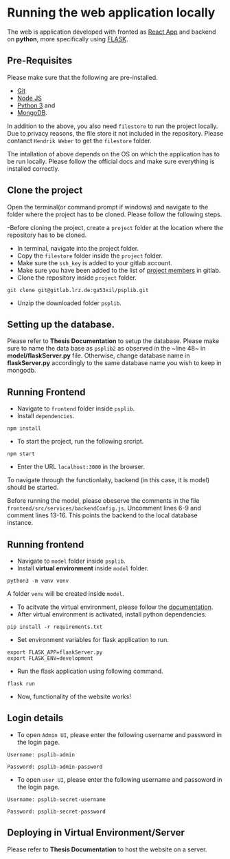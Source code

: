 # Running the web application locally

The web is application developed with fronted as [React App](https://github.com/facebook/create-react-app) and backend on **python**, more specifically using [FLASK](https://flask.palletsprojects.com/en/2.0.x/quickstart/).

## Pre-Requisites

Please make sure that the following are pre-installed.
- [Git](https://git-scm.com/)
- [Node JS](https://nodejs.org/en/)
- [Python 3](https://www.python.org/) and 
- [MongoDB](https://www.mongodb.com/).

In addition to the above, you also need `filestore` to run the project locally. Due to privacy reasons, the file store it not included in the repository. Please contanct `Hendrik Weber` to get the `filestore` folder.

The intallation of above depends on the OS on which the application has to be run locally. Please follow the official docs and make sure everything is installed correctly.

## Clone the project

Open the terminal(or command prompt if windows) and navigate to the folder where the project has to be cloned. Please follow the following steps.

-Before cloning the project, create a `project` folder at the location where the repository has to be cloned.
- In terminal, navigate into the project folder.
- Copy the `filestore` folder inside the `project` folder.
- Make sure the `ssh_key` is added to your gitlab account.
- Make sure you have been added to the list of [project members](https://docs.gitlab.com/ee/user/project/members/) in gitlab.
- Clone the repository inside `project` folder.

```
git clone git@gitlab.lrz.de:ga53xil/psplib.git
```
- Unzip the downloaded folder `psplib`.

## Setting up the database.

Please refer to **Thesis Documentation** to setup the database. Please make sure to name the data base as `psplib2` as observed in the ~line 48~ in  **model/flaskServer.py** file. Otherwise, change database name in **flaskServer.py** accordingly to the same database name you wish to keep in mongodb.

## Running Frontend

- Navigate to `frontend` folder inside `psplib`.
- Install `dependencies`.
```
npm install
```
- To start the project, run the following srcript.
```
npm start
```
- Enter the URL `localhost:3000` in the browser.

To navigate through the functionlaity, backend (in this case, it is model) should be started.

Before running the model, please obeserve the comments in the file `frontend/src/services/backendConfig.js`. Uncomment lines 6-9 and comment lines 13-16. This points the backend to the local database instance.

## Running frontend

- Navigate to `model` folder inside `psplib`.
- Install **virtual environment** inside `model` folder.
```
python3 -m venv venv
```
A folder `venv` will be created inside `model`.
- To acitvate the virtual environment, please follow the [documentation](https://docs.python.org/3/library/venv.html#creating-virtual-environments).
- After virtual environment is activated, install python dependencies.
```
pip install -r requirements.txt
```
- Set environment variables for flask application to run.
```
export FLASK_APP=flaskServer.py
export FLASK_ENV=development
```
- Run the flask application using following command.
```
flask run
```
- Now, functionality of the website works!

## Login details

- To open `Admin UI`, please enter the following username and password in the login page.
```
Username: psplib-admin

Password: psplib-admin-password
```
- To open `user UI`, please enter the following username and passoword in the login page.
```
Username: psplib-secret-username

Password: psplib-secret-password
``` 

## Deploying in Virtual Environment/Server

Please refer to **Thesis Documentation** to host the website on a server.
